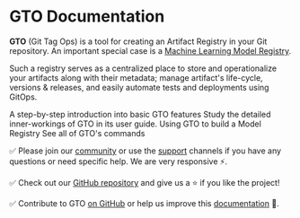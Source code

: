 # GTO Documentation

**GTO** (Git Tag Ops) is a tool for creating an Artifact Registry in your Git
repository. An important special case is a
[Machine Learning Model Registry](/doc/use-cases/model-registry).

Such a registry serves as a centralized place to store and operationalize your
artifacts along with their metadata; manage artifact's life-cycle, versions &
releases, and easily automate tests and deployments using GitOps.

<cards>

  <card href="/doc/gto/get-started" heading="Get Started">
    A step-by-step introduction into basic GTO features
  </card>

  <card href="/doc/gto/user-guide" heading="User Guide">
    Study the detailed inner-workings of GTO in its user guide.
  </card>

  <card href="/doc/use-cases/model-registry" heading="Use Cases">
    Using GTO to build a Model Registry
  </card>

  <card href="/doc/gto/command-reference" heading="Command Reference">
    See all of GTO's commands
  </card>

</cards>

✅ Please join our [community](https://dvc.org/community) or use the
[support](https://dvc.org/support) channels if you have any questions or need
specific help. We are very responsive ⚡.

✅ Check out our [GitHub repository](https://github.com/iterative/gto) and give
us a ⭐ if you like the project!

✅ Contribute to GTO [on GitHub](https://github.com/iterative/gto) or help us
improve this
[documentation](https://github.com/iterative/dvc.org/tree/main/content/docs/gto)
🙏.
